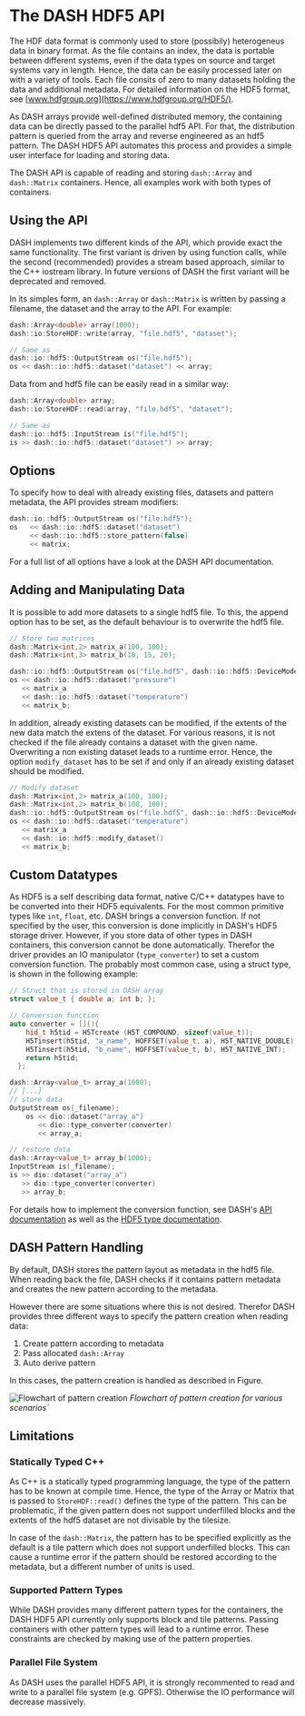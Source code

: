 # The DASH HDF5 API
The HDF data format is commonly used to store (possibily) heterogeneus data in binary format.
As the file contains an index, the data is portable between different systems, even if the data types on source and target systems vary in length. Hence, the data can be easily processed later on with a variety of tools. Each file consits of zero to many datasets holding the data and additional metadata. For detailed information on the HDF5 format, see [www.hdfgroup.org](https://www.hdfgroup.org/HDF5/).

As DASH arrays provide well-defined distributed memory, the containing data can be directly passed to the parallel hdf5 API. For that, the distribution pattern is queried from the array and reverse engineered as an hdf5 pattern. The DASH HDF5 API automates this process and provides a simple user interface for loading and storing data.

The DASH API is capable of reading and storing `dash::Array` and `dash::Matrix` containers. Hence, all examples work with both types of containers.

## Using the API
DASH implements two different kinds of the API, which provide exact the same functionality. The first variant is driven by using function calls, while the second (recommended) provides a stream based approach, similar to the C++ iostream library. In future versions of DASH the first variant will be deprecated and removed.

In its simples form, an `dash::Array` or `dash::Matrix` is written by passing a filename, the dataset and the array to the API. For example:

```cpp
dash::Array<double> array(1000);
dash::io:StoreHDF::write(array, "file.hdf5", "dataset");

// Same as
dash::io::hdf5::OutputStream os("file.hdf5");
os << dash::io::hdf5::dataset("dataset") << array;
```

Data from and hdf5 file can be easily read in a similar way:

```cpp
dash::Array<double> array;
dash::io:StoreHDF::read(array, "file.hdf5", "dataset");

// Same as
dash::io::hdf5::InputStream is("file.hdf5");
is >> dash::io::hdf5::dataset("dataset") >> array;
```

## Options
To specify how to deal with already existing files, datasets and pattern metadata, the API provides stream modifiers:

```cpp
dash::io::hdf5::OutputStream os("file.hdf5");
os   << dash::io::hdf5::dataset("dataset")
     << dash::io::hdf5::store_pattern(false)
     << matrix;
```

For a full list of all options have a look at the DASH API documentation.

## Adding and Manipulating Data
It is possible to add more datasets to a single hdf5 file. To this, the append option has to be set, as the default behaviour is to overwrite the hdf5 file.

```cpp
// Store two matrices
dash::Matrix<int,2> matrix_a(100, 100);
dash::Matrix<int,3> matrix_b(10, 15, 20);

dash::io::hdf5::OutputStream os("file.hdf5", dash::io::hdf5::DeviceMode::App);
os << dash::io::hdf5::dataset("pressure")
   << matrix_a
   << dash::io::hdf5::dataset("temperature")
   << matrix_b;
```

In addition, already existing datasets can be modified, if the extents of the new data match the extens of the dataset.
For various reasons, it is not checked if the file already contains a dataset with the given name. Overwriting a non existing dataset leads to a runtime error.
Hence, the option `modify_dataset` has to be set if and only if an already existing dataset should be modified.

```cpp
// Modify dataset
dash::Matrix<int,2> matrix_a(100, 100);
dash::Matrix<int,2> matrix_b(100, 100);
dash::io::hdf5::OutputStream os("file.hdf5", dash::io::hdf5::DeviceMode::App);
os << dash::io::hdf5::dataset("temperature")
   << matrix_a
   << dash::io::hdf5::modify_dataset()
   << matrix_b;
```

## Custom Datatypes

As HDF5 is a self describing data format, native C/C++ datatypes have to be converted into their HDF5 equivalents.
For the most common primitive types like `int`, `float`, etc. DASH brings a conversion function.
If not specified by the user, this conversion is done implicitly in DASH's HDF5 storage driver.
However, if you store data of other types in DASH containers, this conversion cannot be done automatically.
Therefor the driver provides an IO manipulator (`type_converter`) to set a custom conversion function.
The probably most common case, using a struct type, is shown in the following example:

```cpp
// Struct that is stored in DASH array
struct value_t { double a; int b; };

// Conversion function
auto converter = [](){
    hid_t h5tid = H5Tcreate (H5T_COMPOUND, sizeof(value_t));
    H5Tinsert(h5tid, "a_name", HOFFSET(value_t, a), H5T_NATIVE_DOUBLE);
    H5Tinsert(h5tid, "b_name", HOFFSET(value_t, b), H5T_NATIVE_INT);
    return h5tid;
  };

dash::Array<value_t> array_a(1000);
// [...]
// store data
OutputStream os(_filename);
    os << dio::dataset("array_a")
       << dio::type_converter(converter)
       << array_a;

// restore data
dash::Array<value_t> array_b(1000);
InputStream is(_filename);
is >> dio::dataset("array_a")
   >> dio::type_converter(converter)
   >> array_b;
```

For details how to implement the conversion function, see DASH's [API documentation](https://codedocs.xyz/dash-project/dash/) as well as 
the [HDF5 type documentation](https://support.hdfgroup.org/HDF5/doc/UG/HDF5_Users_Guide-Responsive%20HTML5/index.html#t=HDF5_Users_Guide%2FDatatypes%2FHDF5_Datatypes.htm).

## DASH Pattern Handling
By default, DASH stores the pattern layout as metadata in the hdf5 file. When reading back the file, DASH checks if it contains pattern metadata and creates the new pattern according to the metadata.

However there are some situations where this is not desired. Therefor DASH provides three different ways to specify the pattern creation when reading data:

1. Create pattern according to metadata
2. Pass allocated `dash::Array`
3. Auto derive pattern

In this cases, the pattern creation is handled as described in Figure.

![Flowchart of pattern creation](uml_hdf5_pattern_creation.svg)
*Flowchart of pattern creation for various scenarios`*


## Limitations
### Statically Typed C++
As C++ is a statically typed programming language, the type of the pattern has to be known at compile time. Hence, the type of the Array or Matrix that is passed to `StoreHDF::read()` defines the type of the pattern. This can be problematic, if the given pattern does not support underfilled blocks and the extents of the hdf5 dataset are not divisable by the tilesize.

In case of the `dash::Matrix`, the pattern has to be specified explicitly as the default is a tile pattern which does not support underfilled blocks. This can cause a runtime error if the pattern should be restored according to the metadata, but a different number of units is used.

### Supported Pattern Types
While DASH provides many different pattern types for the containers, the DASH HDF5 API currently only supports block and tile patterns. Passing containers with other pattern types will lead to a runtime error. These constraints are checked by making use of the pattern properties.

### Parallel File System
As DASH uses the parallel HDF5 API, it is strongly recommented to read and write to a parallel file system (e.g. GPFS). Otherwise the IO performance will decrease massively.
